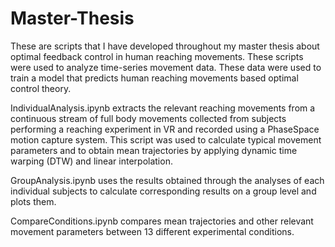 # Master-Thesis
These are scripts that I have developed throughout my master thesis about optimal feedback control in human reaching movements. These scripts were used to analyze time-series movement data. These data were used to train a model that predicts human reaching movements based optimal control theory.

IndividualAnalysis.ipynb extracts the relevant reaching movements from a continuous stream of full body movements collected from subjects performing a reaching experiment in VR and recorded using a PhaseSpace motion capture system. This script was used to calculate typical movement parameters and to obtain mean trajectories by applying dynamic time warping (DTW) and linear interpolation. 

GroupAnalysis.ipynb uses the results obtained through the analyses of each individual subjects to calculate corresponding results on a group level and plots them. 

CompareConditions.ipynb compares mean trajectories and other relevant movement parameters between 13 different experimental conditions. 
